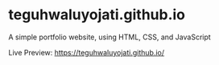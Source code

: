 # teguhwaluyojati.github.io
A simple portfolio website, using HTML, CSS, and JavaScript

Live Preview: https://teguhwaluyojati.github.io/
